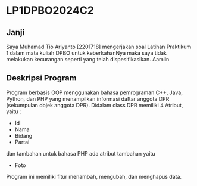 # LP1DPBO2024C2
## Janji
Saya Muhamad Tio Ariyanto [2201718] mengerjakan soal Latihan Praktikum 1 dalam mata kuliah DPBO untuk keberkahanNya maka saya tidak melakukan kecurangan seperti yang telah dispesifikasikan. Aamiin
## Deskripsi Program
Program berbasis OOP menggunakan bahasa pemrograman C++, Java, Python, dan PHP yang menampilkan informasi daftar anggota DPR (sekumpulan objek anggota DPR). Didalam class DPR memiliki 4 Atribut, yaitu :
- Id
- Nama
- Bidang
- Partai

dan tambahan untuk bahasa PHP ada atribut tambahan yaitu
- Foto

Program ini memiliki fitur menambah, mengubah, dan menghapus data.
